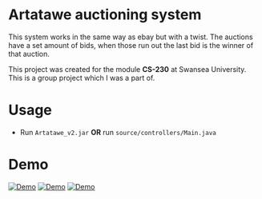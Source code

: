# Artatawe auctioning system 
This system works in the same way as ebay but with a twist. The auctions have a set amount of bids, when those run out the last bid is the winner of that auction.

This project was created for the module **CS-230** at Swansea University. This is a group project which I was a part of.

# Usage
- Run `Artatawe_v2.jar` **OR** run `source/controllers/Main.java`

# Demo
[![Demo](https://j.gifs.com/VAz1Qv.gif)](https://youtu.be/3Sg5EA1BndM)
[![Demo](https://j.gifs.com/D1KBwx.gif)](https://youtu.be/3Sg5EA1BndM)
[![Demo](https://j.gifs.com/q7WJZ0.gif)](https://youtu.be/3Sg5EA1BndM)

